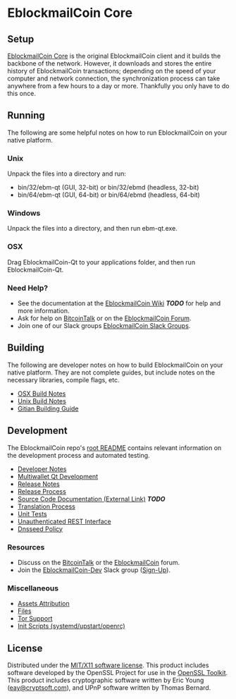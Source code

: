 EblockmailCoin Core
=====================

Setup
---------------------
[EblockmailCoin Core](http://eblockmail.com/wallet) is the original EblockmailCoin client and it builds the backbone of the network. However, it downloads and stores the entire history of EblockmailCoin transactions; depending on the speed of your computer and network connection, the synchronization process can take anywhere from a few hours to a day or more. Thankfully you only have to do this once.

Running
---------------------
The following are some helpful notes on how to run EblockmailCoin on your native platform.

### Unix

Unpack the files into a directory and run:

- bin/32/ebm-qt (GUI, 32-bit) or bin/32/ebmd (headless, 32-bit)
- bin/64/ebm-qt (GUI, 64-bit) or bin/64/ebmd (headless, 64-bit)

### Windows

Unpack the files into a directory, and then run ebm-qt.exe.

### OSX

Drag EblockmailCoin-Qt to your applications folder, and then run EblockmailCoin-Qt.

### Need Help?

* See the documentation at the [EblockmailCoin Wiki](https://en.bitcoin.it/wiki/Main_Page) ***TODO***
for help and more information.
* Ask for help on [BitcoinTalk](https://bitcointalk.org/index.php?topic=1262920.0) or on the [EblockmailCoin Forum](http://forum.eblockmail.com/).
* Join one of our Slack groups [EblockmailCoin Slack Groups](https://eblockmail.com/slack-logins/).

Building
---------------------
The following are developer notes on how to build EblockmailCoin on your native platform. They are not complete guides, but include notes on the necessary libraries, compile flags, etc.

- [OSX Build Notes](build-osx.md)
- [Unix Build Notes](build-unix.md)
- [Gitian Building Guide](gitian-building.md)

Development
---------------------
The EblockmailCoin repo's [root README](https://github.com/eblockmail/EblockmailCoin/blob/master/README.md) contains relevant information on the development process and automated testing.

- [Developer Notes](developer-notes.md)
- [Multiwallet Qt Development](multiwallet-qt.md)
- [Release Notes](release-notes.md)
- [Release Process](release-process.md)
- [Source Code Documentation (External Link)](https://dev.visucore.com/bitcoin/doxygen/) ***TODO***
- [Translation Process](translation_process.md)
- [Unit Tests](unit-tests.md)
- [Unauthenticated REST Interface](REST-interface.md)
- [Dnsseed Policy](dnsseed-policy.md)

### Resources

* Discuss on the [BitcoinTalk](https://bitcointalk.org/index.php?topic=1262920.0) or the [EblockmailCoin](http://forum.eblockmail.com/) forum.
* Join the [EblockmailCoin-Dev](https://ebm-dev.slack.com/) Slack group ([Sign-Up](https://ebm-dev.herokuapp.com/)).

### Miscellaneous
- [Assets Attribution](assets-attribution.md)
- [Files](files.md)
- [Tor Support](tor.md)
- [Init Scripts (systemd/upstart/openrc)](init.md)

License
---------------------
Distributed under the [MIT/X11 software license](http://www.opensource.org/licenses/mit-license.php).
This product includes software developed by the OpenSSL Project for use in the [OpenSSL Toolkit](https://www.openssl.org/). This product includes
cryptographic software written by Eric Young ([eay@cryptsoft.com](mailto:eay@cryptsoft.com)), and UPnP software written by Thomas Bernard.
